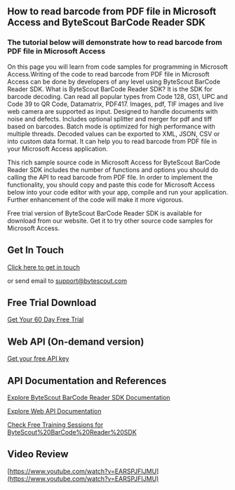 ## How to read barcode from PDF file in Microsoft Access and ByteScout BarCode Reader SDK

### The tutorial below will demonstrate how to read barcode from PDF file in Microsoft Access

On this page you will learn from code samples for programming in Microsoft Access.Writing of the code to read barcode from PDF file in Microsoft Access can be done by developers of any level using ByteScout BarCode Reader SDK. What is ByteScout BarCode Reader SDK? It is the SDK for barcode decoding. Can read all popular types from Code 128, GS1, UPC and Code 39 to QR Code, Datamatrix, PDF417. Images, pdf, TIF images and live web camera are supported as input. Designed to handle documents with noise and defects. Includes optional splitter and merger for pdf and tiff based on barcodes. Batch mode is optimized for high performance with multiple threads. Decoded values can be exported to XML, JSON, CSV or into custom data format. It can help you to read barcode from PDF file in your Microsoft Access application.

This rich sample source code in Microsoft Access for ByteScout BarCode Reader SDK includes the number of functions and options you should do calling the API to read barcode from PDF file. In order to implement the functionality, you should copy and paste this code for Microsoft Access below into your code editor with your app, compile and run your application. Further enhancement of the code will make it more vigorous.

Free trial version of ByteScout BarCode Reader SDK is available for download from our website. Get it to try other source code samples for Microsoft Access.

## Get In Touch

[Click here to get in touch](https://bytescout.zendesk.com/hc/en-us/requests/new?subject=ByteScout%20BarCode%20Reader%20SDK%20Question)

or send email to [support@bytescout.com](mailto:support@bytescout.com?subject=ByteScout%20BarCode%20Reader%20SDK%20Question) 

## Free Trial Download

[Get Your 60 Day Free Trial](https://bytescout.com/download/web-installer?utm_source=github-readme)

## Web API (On-demand version)

[Get your free API key](https://pdf.co/documentation/api?utm_source=github-readme)

## API Documentation and References

[Explore ByteScout BarCode Reader SDK Documentation](https://bytescout.com/documentation/index.html?utm_source=github-readme)

[Explore Web API Documentation](https://pdf.co/documentation/api?utm_source=github-readme)

[Check Free Training Sessions for ByteScout%20BarCode%20Reader%20SDK](https://academy.bytescout.com/)

## Video Review

[https://www.youtube.com/watch?v=EARSPJFIJMU](https://www.youtube.com/watch?v=EARSPJFIJMU)
